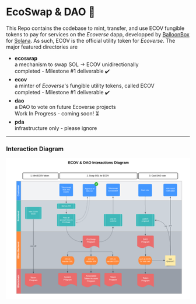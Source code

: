 # EcoSwap & DAO :postbox:
This Repo contains the codebase to mint, transfer, and use ECOV fungible tokens to pay for services on the *Ecoverse* dapp, developped by [BalloonBox](https://www.balloonbox.io/) for [Solana](https://solana.com/). As such, ECOV is the official utility token for *Ecoverse*. The major featured directories are

 - **ecoswap** <br/>
   a mechanism to swap SOL &rarr; ECOV unidirectionally <br/>
   completed - Milestone #1 deliverable :heavy_check_mark: 
 - **ecov** <br/>
   a minter of *Ecoverse*'s fungible utility tokens, called ECOV <br/>
   completed - Milestone #1 deliverable :heavy_check_mark: 
 - **dao** <br/>
   a DAO to vote on future Ecoverse projects <br/>
   Work In Progress - coming soon! :hourglass_flowing_sand: 
 - **pda** <br/>
   infrastructure only - please ignore

---

### Interaction Diagram

![](https://github.com/BalloonBox-Inc/ecoverse-dao/blob/dev/pix/interactions_diagram.png)